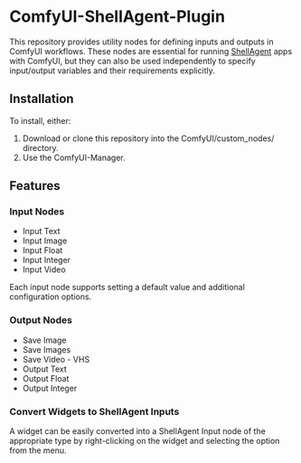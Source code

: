 # ComfyUI-ShellAgent-Plugin

This repository provides utility nodes for defining inputs and outputs in ComfyUI workflows. These nodes are essential for running [ShellAgent](https://github.com/myshell-ai/ShellAgent) apps with ComfyUI, but they can also be used independently to specify input/output variables and their requirements explicitly.

## Installation

To install, either:

1. Download or clone this repository into the ComfyUI/custom_nodes/ directory.
2. Use the ComfyUI-Manager.

## Features

### Input Nodes

- Input Text
- Input Image
- Input Float
- Input Integer
- Input Video

Each input node supports setting a default value and additional configuration options.

### Output Nodes

- Save Image
- Save Images
- Save Video - VHS
- Output Text
- Output Float
- Output Integer

### Convert Widgets to ShellAgent Inputs

A widget can be easily converted into a ShellAgent Input node of the appropriate type by right-clicking on the widget and selecting the option from the menu.
